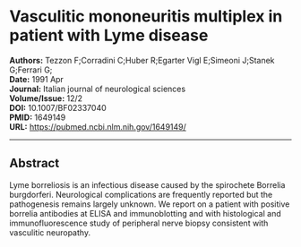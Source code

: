 # Vasculitic mononeuritis multiplex in patient with Lyme disease

**Authors:** Tezzon F;Corradini C;Huber R;Egarter Vigl E;Simeoni J;Stanek G;Ferrari G;  
**Date:** 1991 Apr  
**Journal:** Italian journal of neurological sciences  
**Volume/Issue:** 12/2  
**DOI:** 10.1007/BF02337040  
**PMID:** 1649149  
**URL:** https://pubmed.ncbi.nlm.nih.gov/1649149/

---

## Abstract

Lyme borreliosis is an infectious disease caused by the spirochete Borrelia burgdorferi. Neurological complications are frequently reported but the pathogenesis remains largely unknown. We report on a patient with positive borrelia antibodies at ELISA and immunoblotting and with histological and immunofluorescence study of peripheral nerve biopsy consistent with vasculitic neuropathy.
